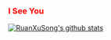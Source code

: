### <span style="color:red;">I See You</span>
[![RuanXuSong's github stats](https://github-readme-stats.vercel.app/api?username=RuanXuSong)](https://github.com/RuanXuSong/github-readme-stats)
